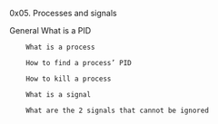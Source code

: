 0x05. Processes and signals

General
        What is a PID

        What is a process

        How to find a process’ PID

        How to kill a process

        What is a signal

        What are the 2 signals that cannot be ignored
